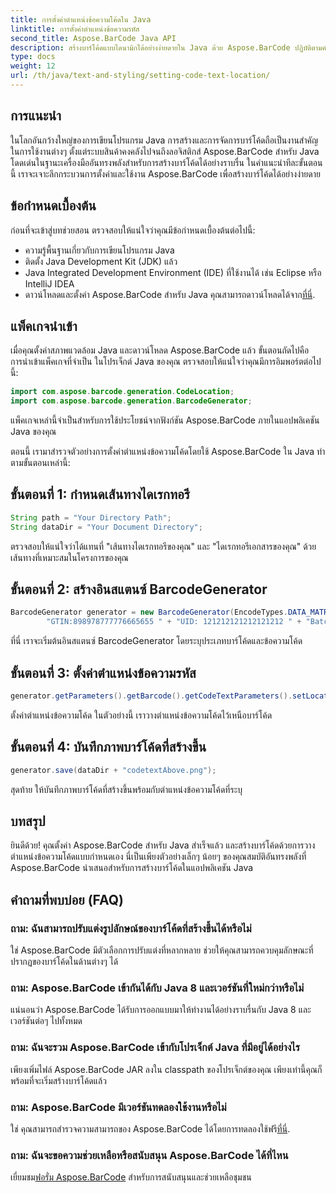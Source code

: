 ```yaml
---
title: การตั้งค่าตำแหน่งข้อความโค้ดใน Java
linktitle: การตั้งค่าตำแหน่งข้อความรหัส
second_title: Aspose.BarCode Java API
description: สร้างบาร์โค้ดแบบไดนามิกได้อย่างง่ายดายใน Java ด้วย Aspose.BarCode ปฏิบัติตามคำแนะนำทีละขั้นตอนของเราสำหรับการปรับแต่งข้อความโค้ดและยกระดับฟังก์ชันการทำงานของแอปพลิเคชันของคุณ
type: docs
weight: 12
url: /th/java/text-and-styling/setting-code-text-location/
---
```


## การแนะนำ

ในโลกอันกว้างใหญ่ของการเขียนโปรแกรม Java การสร้างและการจัดการบาร์โค้ดถือเป็นงานสำคัญในการใช้งานต่างๆ ตั้งแต่ระบบสินค้าคงคลังไปจนถึงลอจิสติกส์ Aspose.BarCode สำหรับ Java โดดเด่นในฐานะเครื่องมืออันทรงพลังสำหรับการสร้างบาร์โค้ดได้อย่างราบรื่น ในคำแนะนำทีละขั้นตอนนี้ เราจะเจาะลึกกระบวนการตั้งค่าและใช้งาน Aspose.BarCode เพื่อสร้างบาร์โค้ดได้อย่างง่ายดาย

## ข้อกำหนดเบื้องต้น

ก่อนที่จะเข้าสู่บทช่วยสอน ตรวจสอบให้แน่ใจว่าคุณมีข้อกำหนดเบื้องต้นต่อไปนี้:

- ความรู้พื้นฐานเกี่ยวกับการเขียนโปรแกรม Java
- ติดตั้ง Java Development Kit (JDK) แล้ว
- Java Integrated Development Environment (IDE) ที่ใช้งานได้ เช่น Eclipse หรือ IntelliJ IDEA
-  ดาวน์โหลดและตั้งค่า Aspose.BarCode สำหรับ Java คุณสามารถดาวน์โหลดได้จาก[ที่นี่](https://releases.aspose.com/barcode/java/).

## แพ็คเกจนำเข้า

เมื่อคุณตั้งค่าสภาพแวดล้อม Java และดาวน์โหลด Aspose.BarCode แล้ว ขั้นตอนถัดไปคือการนำเข้าแพ็คเกจที่จำเป็น ในโปรเจ็กต์ Java ของคุณ ตรวจสอบให้แน่ใจว่าคุณมีการอิมพอร์ตต่อไปนี้:

```java
import com.aspose.barcode.generation.CodeLocation;
import com.aspose.barcode.generation.BarcodeGenerator;
```

แพ็คเกจเหล่านี้จำเป็นสำหรับการใช้ประโยชน์จากฟังก์ชัน Aspose.BarCode ภายในแอปพลิเคชัน Java ของคุณ

ตอนนี้ เรามาสำรวจตัวอย่างการตั้งค่าตำแหน่งข้อความโค้ดโดยใช้ Aspose.BarCode ใน Java ทำตามขั้นตอนเหล่านี้:

## ขั้นตอนที่ 1: กำหนดเส้นทางไดเรกทอรี

```java
String path = "Your Directory Path";
String dataDir = "Your Document Directory";
```

ตรวจสอบให้แน่ใจว่าได้แทนที่ "เส้นทางไดเรกทอรีของคุณ" และ "ไดเรกทอรีเอกสารของคุณ" ด้วยเส้นทางที่เหมาะสมในโครงการของคุณ

## ขั้นตอนที่ 2: สร้างอินสแตนซ์ BarcodeGenerator

```java
BarcodeGenerator generator = new BarcodeGenerator(EncodeTypes.DATA_MATRIX,
        "GTIN:898978777776665655 " + "UID: 121212121212121212 " + "Batch:GH768 " + "Exp.Date:150923");
```

ที่นี่ เราจะเริ่มต้นอินสแตนซ์ BarcodeGenerator โดยระบุประเภทบาร์โค้ดและข้อความโค้ด

## ขั้นตอนที่ 3: ตั้งค่าตำแหน่งข้อความรหัส

```java
generator.getParameters().getBarcode().getCodeTextParameters().setLocation(CodeLocation.ABOVE);
```

ตั้งค่าตำแหน่งข้อความโค้ด ในตัวอย่างนี้ เราวางตำแหน่งข้อความโค้ดไว้เหนือบาร์โค้ด

## ขั้นตอนที่ 4: บันทึกภาพบาร์โค้ดที่สร้างขึ้น

```java
generator.save(dataDir + "codetextAbove.png");
```

สุดท้าย ให้บันทึกภาพบาร์โค้ดที่สร้างขึ้นพร้อมกับตำแหน่งข้อความโค้ดที่ระบุ

## บทสรุป

ยินดีด้วย! คุณตั้งค่า Aspose.BarCode สำหรับ Java สำเร็จแล้ว และสร้างบาร์โค้ดด้วยการวางตำแหน่งข้อความโค้ดแบบกำหนดเอง นี่เป็นเพียงตัวอย่างเล็กๆ น้อยๆ ของคุณสมบัติอันทรงพลังที่ Aspose.BarCode นำเสนอสำหรับการสร้างบาร์โค้ดในแอปพลิเคชัน Java

## คำถามที่พบบ่อย (FAQ)

### ถาม: ฉันสามารถปรับแต่งรูปลักษณ์ของบาร์โค้ดที่สร้างขึ้นได้หรือไม่
ใช่ Aspose.BarCode มีตัวเลือกการปรับแต่งที่หลากหลาย ช่วยให้คุณสามารถควบคุมลักษณะที่ปรากฏของบาร์โค้ดในด้านต่างๆ ได้

### ถาม: Aspose.BarCode เข้ากันได้กับ Java 8 และเวอร์ชันที่ใหม่กว่าหรือไม่
แน่นอนว่า Aspose.BarCode ได้รับการออกแบบมาให้ทำงานได้อย่างราบรื่นกับ Java 8 และเวอร์ชันต่อๆ ไปทั้งหมด

### ถาม: ฉันจะรวม Aspose.BarCode เข้ากับโปรเจ็กต์ Java ที่มีอยู่ได้อย่างไร
เพียงเพิ่มไฟล์ Aspose.BarCode JAR ลงใน classpath ของโปรเจ็กต์ของคุณ เพียงเท่านี้คุณก็พร้อมที่จะเริ่มสร้างบาร์โค้ดแล้ว

### ถาม: Aspose.BarCode มีเวอร์ชันทดลองใช้งานหรือไม่
 ใช่ คุณสามารถสำรวจความสามารถของ Aspose.BarCode ได้โดยการทดลองใช้ฟรี[ที่นี่](https://releases.aspose.com/).

### ถาม: ฉันจะขอความช่วยเหลือหรือสนับสนุน Aspose.BarCode ได้ที่ไหน
 เยี่ยมชม[ฟอรั่ม Aspose.BarCode](https://forum.aspose.com/c/barcode/13) สำหรับการสนับสนุนและช่วยเหลือชุมชน
